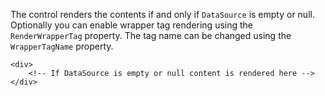 The control renders the contents if and only if `DataSource` is empty or null. Optionally you can enable wrapper tag rendering using
the `RenderWrapperTag` property. The tag name can be changed using the `WrapperTagName` property. 

```DOTHTML
<div>
    <!-- If DataSource is empty or null content is rendered here -->
</div>
```